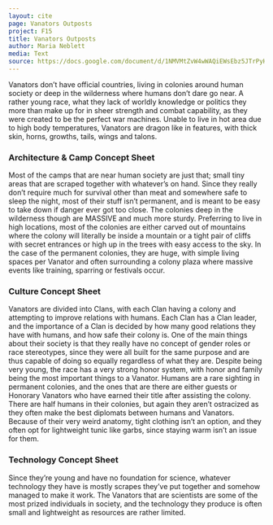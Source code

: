 ```yaml
---
layout: cite
page: Vanators Outposts
project: F15
title: Vanators Outposts
author: Maria Neblett
media: Text
source: https://docs.google.com/document/d/1NMVMtZvW4wWAQiEWsEbz5JTrPyHgKU9KS8RNLc1lGoE/edit?usp=sharing
---
```

Vanators don’t have official countries, living in colonies around human society or deep in the wilderness where humans don’t dare go near. A rather young race, what they lack of worldly knowledge or politics they more than make up for in sheer strength and combat capability, as they were created to be the perfect war machines. Unable to live in hot area due to high body temperatures, Vanators are dragon like in features, with thick skin, horns, growths, tails, wings and talons.

### Architecture & Camp Concept Sheet

Most of the camps that are near human society are just that; small tiny areas that are scraped together with whatever’s on hand. Since they really don’t require much for survival other than meat and somewhere safe to sleep the night, most of their stuff isn’t permanent, and is meant to be easy to take down if danger ever got too close. The colonies deep in the wilderness though are MASSIVE and much more sturdy. Preferring to live in high locations, most of the colonies are either carved out of mountains where the colony will literally be inside a mountain or a tight pair of cliffs with secret entrances or high up in the trees with easy access to the sky. In the case of the permanent colonies, they are huge, with simple living spaces per Vanator and often surrounding a colony plaza where massive events like training, sparring or festivals occur.

### Culture Concept Sheet

Vanators are divided into Clans, with each Clan having a colony and attempting to improve relations with humans. Each Clan has a Clan leader, and the importance of a Clan is decided by how many good relations they have with humans, and how safe their colony is. One of the main things about their society is that they really have no concept of gender roles or race stereotypes, since they were all built for the same purpose and are thus capable of doing so equally regardless of what they are. Despite being very young, the race has a very strong honor system, with honor and family being the most important things to a Vanator. Humans are a rare sighting in permanent colonies, and the ones that are there are either guests or Honorary Vanators who have earned their title after assisting the colony. There are half humans in their colonies, but again they aren’t ostracized as they often make the best diplomats between humans and Vanators. Because of their very weird anatomy, tight clothing isn’t an option, and they often opt for lightweight tunic like garbs, since staying warm isn’t an issue for them.

### Technology Concept Sheet

Since they’re young and have no foundation for science, whatever technology they have is mostly scrapes they’ve put together and somehow managed to make it work. The Vanators that are scientists are some of the most prized individuals in society, and the technology they produce is often small and lightweight as resources are rather limited.
